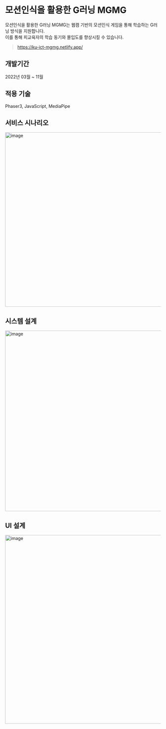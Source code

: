 # 모션인식을 활용한 G러닝 MGMG

모션인식을 활용한 G러닝 MGMG는 웹캠 기반의 모션인식 게임을 통해 학습하는 G러닝 방식을 지원합니다. <br/>
이를 통해 피교육자의 학습 동기와 몰입도를 향상시킬 수 있습니다.

> https://ku-ict-mgmg.netlify.app/

## 개발기간
2022년 03월 ~ 11월

## 적용 기술
Phaser3, JavaScript, MediaPipe

## 서비스 시나리오
<img width="564" alt="image" src="https://user-images.githubusercontent.com/56349582/201479046-7b323a04-bf1a-4952-8926-83ed66ffb4a1.png">

## 시스템 설계
<img width="584" alt="image" src="https://user-images.githubusercontent.com/56349582/201479057-84911fb4-4d0b-4d68-898c-21409c4f4953.png">

## UI 설계
<img width="610" alt="image" src="https://user-images.githubusercontent.com/56349582/201479081-e078339a-0854-4e37-9147-c97f007da428.png">
